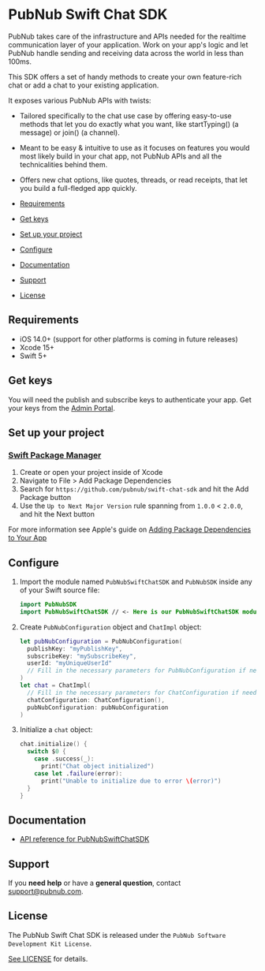 # PubNub Swift Chat SDK

PubNub takes care of the infrastructure and APIs needed for the realtime communication layer of your application. Work on your app's logic and let PubNub handle sending and receiving data across the world in less than 100ms.

This SDK offers a set of handy methods to create your own feature-rich chat or add a chat to your existing application.

It exposes various PubNub APIs with twists:

* Tailored specifically to the chat use case by offering easy-to-use methods that let you do exactly what you want, like startTyping() (a message) or join() (a channel).
* Meant to be easy & intuitive to use as it focuses on features you would most likely build in your chat app, not PubNub APIs and all the technicalities behind them.
* Offers new chat options, like quotes, threads, or read receipts, that let you build a full-fledged app quickly.

* [Requirements](#requirements)
* [Get keys](#get-keys)
* [Set up your project](#set-up-your-project)
* [Configure](#configure)
* [Documentation](#documentation)
* [Support](#support)
* [License](#license)

## Requirements

* iOS 14.0+ (support for other platforms is coming in future releases)
* Xcode 15+
* Swift 5+

## Get keys

You will need the publish and subscribe keys to authenticate your app. Get your keys from the [Admin Portal](https://dashboard.pubnub.com/).

## Set up your project

### [Swift Package Manager](https://github.com/apple/swift-package-manager)

1. Create or open your project inside of Xcode
2. Navigate to File > Add Package Dependencies
3. Search for `https://github.com/pubnub/swift-chat-sdk` and hit the Add Package button
4. Use the `Up to Next Major Version` rule spanning from `1.0.0` < `2.0.0`, and hit the Next button

For more information see Apple's guide on [Adding Package Dependencies to Your App](https://developer.apple.com/documentation/xcode/adding_package_dependencies_to_your_app)

## Configure

1. Import the module named `PubNubSwiftChatSDK` and `PubNubSDK` inside any of your Swift source file:

    ```swift
    import PubNubSDK
    import PubNubSwiftChatSDK // <- Here is our PubNubSwiftChatSDK module import.
    ```

1. Create `PubNubConfiguration` object and `ChatImpl` object:

    ```swift
    let pubNubConfiguration = PubNubConfiguration(
      publishKey: "myPublishKey",
      subscribeKey: "mySubscribeKey",
      userId: "myUniqueUserId"
      // Fill in the necessary parameters for PubNubConfiguration if needed
    )
    let chat = ChatImpl(
      // Fill in the necessary parameters for ChatConfiguration if needed
      chatConfiguration: ChatConfiguration(),
      pubNubConfiguration: pubNubConfiguration
    )
    ```
    
2. Initialize a `chat` object:

    ```swift
    chat.initialize() {
      switch $0 {
        case .success(_):
          print("Chat object initialized")
        case let .failure(error):
          print("Unable to initialize due to error \(error)")
      }    
    }
    ```
    
## Documentation

* [API reference for PubNubSwiftChatSDK](https://www.pubnub.com/docs/chat/swift-chat-sdk/overview)

## Support

If you **need help** or have a **general question**, contact [support@pubnub.com](mailto:support@pubnub.com).

## License

The PubNub Swift Chat SDK is released under the `PubNub Software Development Kit License`.

[See LICENSE](https://github.com/pubnub/swift-chat-sdk/blob/master/LICENSE) for details.
